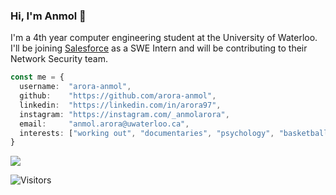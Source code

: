 ### Hi, I'm Anmol :wave:

I'm a 4th year computer engineering student at the University of Waterloo. I'll be joining [Salesforce](https://github.com/salesforce) as a SWE Intern and will be contributing to their Network Security team.

```typescript
const me = {
  username:  "arora-anmol",
  github:    "https://github.com/arora-anmol",
  linkedin:  "https://linkedin.com/in/arora97",
  instagram: "https://instagram.com/_anmolarora",
  email:     "anmol.arora@uwaterloo.ca",
  interests: ["working out", "documentaries", "psychology", "basketball", "writing"] 
}
```

<img src="https://github-readme-stats.vercel.app/api?username=arora-anmol8&show_icons=true&count_private=true" />

<!-- <img src="https://github-readme-stats.vercel.app/api/top-langs?username=arora-anmol&layout=compact&hide=python" />
-->

![Visitors](https://visitor-badge.laobi.icu/badge?page_id=arora-anmol.arora-anmol)
